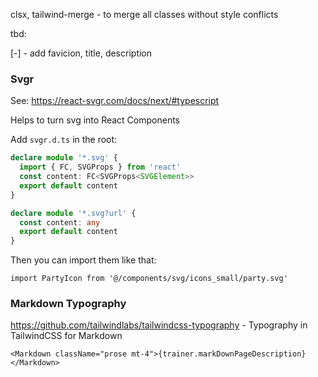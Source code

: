 clsx, tailwind-merge - to merge all classes without style conflicts

tbd:

[-] - add favicion, title, description

### Svgr

See: https://react-svgr.com/docs/next/#typescript

Helps to turn svg into React Components

Add `svgr.d.ts` in the root:

```ts
declare module '*.svg' {
  import { FC, SVGProps } from 'react'
  const content: FC<SVGProps<SVGElement>>
  export default content
}

declare module '*.svg?url' {
  const content: any
  export default content
}
```

Then you can import them like that:

```tsx
import PartyIcon from '@/components/svg/icons_small/party.svg'
```

### Markdown Typography

https://github.com/tailwindlabs/tailwindcss-typography - Typography in TailwindCSS for Markdown

```tsx
<Markdown className="prose mt-4">{trainer.markDownPageDescription}</Markdown>
```
